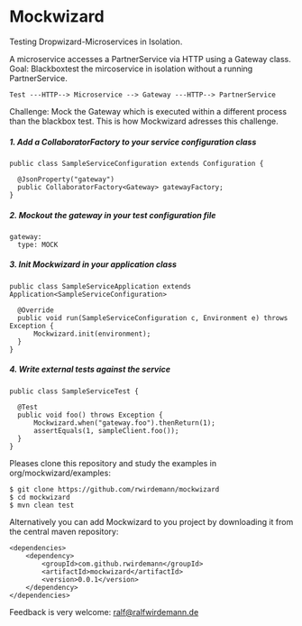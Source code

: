 # Mockwizard
Testing Dropwizard-Microservices in Isolation.

A microservice accesses a PartnerService via HTTP using a Gateway class. Goal: Blackboxtest the mircoservice in isolation without a running PartnerService.

```
Test ---HTTP--> Microservice --> Gateway ---HTTP--> PartnerService
```

Challenge: Mock the Gateway which is executed within a different process than the blackbox test. This is how Mockwizard adresses this challenge.

##### 1. Add a CollaboratorFactory to your service configuration class
```
public class SampleServiceConfiguration extends Configuration {

  @JsonProperty("gateway")
  public CollaboratorFactory<Gateway> gatewayFactory;
}
```

##### 2. Mockout the gateway in your test configuration file
```
gateway:
  type: MOCK
```

##### 3. Init Mockwizard in your application class
```
public class SampleServiceApplication extends Application<SampleServiceConfiguration>
 
  @Override
  public void run(SampleServiceConfiguration c, Environment e) throws Exception {
      Mockwizard.init(environment);
  }
}
```

##### 4. Write external tests against the service
```
public class SampleServiceTest {

  @Test
  public void foo() throws Exception {
      Mockwizard.when("gateway.foo").thenReturn(1);
      assertEquals(1, sampleClient.foo());
  }
}
```

Pleases clone this repository and study the examples in org/mockwizard/examples:
```
$ git clone https://github.com/rwirdemann/mockwizard
$ cd mockwizard
$ mvn clean test
```

Alternatively you can add Mockwizard to you project by downloading it from the central maven repository:
```
<dependencies>
    <dependency>
        <groupId>com.github.rwirdemann</groupId>
        <artifactId>mockwizard</artifactId>
        <version>0.0.1</version>
    </dependency>
</dependencies>

```

Feedback is very welcome: ralf@ralfwirdemann.de